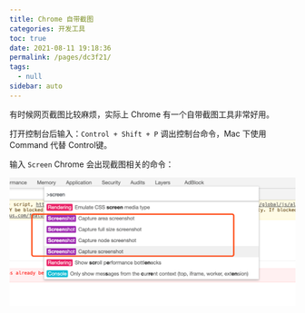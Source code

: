 ```yaml
---
title: Chrome 自带截图
categories: 开发工具
toc: true
date: 2021-08-11 19:18:36
permalink: /pages/dc3f21/
tags: 
  - null
sidebar: auto
---
```




有时候网页截图比较麻烦，实际上 Chrome 有一个自带截图工具非常好用。



打开控制台后输入：`Control + Shift + P` 调出控制台命令，Mac 下使用 Command 代替 Control键。

输入 `Screen` Chrome 会出现截图相关的命令：

![image-20200315160324484](chrome-screenshot/image-20200315160324484.png)